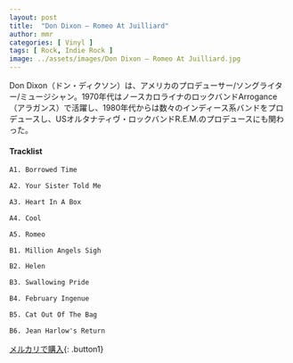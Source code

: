 ```yaml
---
layout: post
title:  "Don Dixon – Romeo At Juilliard"
author: mmr
categories: [ Vinyl ]
tags: [ Rock, Indie Rock ]
image: ../assets/images/Don Dixon – Romeo At Juilliard.jpg
---
```


Don Dixon（ドン・ディクソン）は、アメリカのプロデューサー/ソングライター/ミュージシャン。1970年代はノースカロライナのロックバンドArrogance（アラガンス）で活躍し、1980年代からは数々のインディース系バンドをプロデュースし、USオルタナティヴ・ロックバンドR.E.M.のプロデュースにも関わった。

#### Tracklist
```md
A1. Borrowed Time

A2. Your Sister Told Me

A3. Heart In A Box

A4. Cool

A5. Romeo

B1. Million Angels Sigh

B2. Helen

B3. Swallowing Pride

B4. February Ingenue

B5. Cat Out Of The Bag

B6. Jean Harlow's Return
```

[メルカリで購入](https://jp.mercari.com/item/m45544074163){: .button1}

